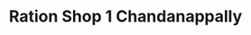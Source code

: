 ---
title: "Ration Shop 1 Chandanappally"
url: /chandanappally/ration-shop-1-chandanappally/
shop: convenience
---